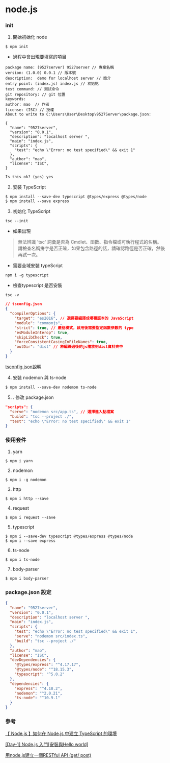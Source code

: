 node.js
===

### init 

1. 開始初始化 node
```shell
$ npm init 
```
- 過程中會出現要填寫的項目

```shell
package name: (9527server) 9527server // 專案名稱
version: (1.0.0) 0.0.1 // 版本號
description:  demo for localhost server // 簡介
entry point: (index.js) index.js // 初始點 
test command: // 測試命令
git repository: // git 位置
keywords:
author: mao  // 作者
license: (ISC) // 授權
About to write to C:\Users\User\Desktop\9527Server\package.json:

{
  "name": "9527server",
  "version": "0.0.1",
  "description": "localhost server ",
  "main": "index.js",
  "scripts": {
    "test": "echo \"Error: no test specified\" && exit 1"
  },
  "author": "mao",
  "license": "ISC",
}

Is this ok? (yes) yes
```

2. 安裝 TypeScript

```shell
$ npm install --save-dev typescript @types/express @types/node
$ npm install --save express
```

3. 初始化 TypeScript

```
tsc --init
```

- 如果出現
> 無法辨識 'tsc' 詞彙是否為 Cmdlet、函數、指令檔或可執行程式的名稱。請檢查名稱拼字是否正確，如果包含路徑的話，請確認路徑是否正確，然後再試一次。

- 需要全域安裝 typeScript

```shell
npm i -g typescript 
```

- 檢查typescript 是否安裝
```
tsc -v
```


```json
// tsconfig.json
{
  "compilerOptions": {
    "target": "es2016", // 選擇要編譯成哪種版本的 JavaScript
    "module": "commonjs",
    "strict": true, // 嚴格模式，啟用後需要指定函數參數的 type
    "esModuleInterop": true,
    "skipLibCheck": true,
    "forceConsistentCasingInFileNames": true,
    "outDir": "dist" // 將編譯過後的js檔放到dist資料夾中
  }
}
```

[tsconfig.json說明](https://www.typescriptlang.org/tsconfig#exclude)

4. 安裝 nodemon 與 ts-node
```shell
$ npm install --save-dev nodemon ts-node
```

5. . 修改 package.json

```json
"scripts": {
  "serve": "nodemon src/app.ts", // 選擇進入點檔案
  "build": "tsc --project ./",
  "test": "echo \"Error: no test specified\" && exit 1"
}
```

### 使用套件

1. yarn 
```shell
$ npm i yarn 
```
2. nodemon 
```shell
$ npm i -g nodemon
```
3. http
```shell
$ npm i http --save
```
4. request
```shell
$ npm i request --save
```
5. typescript
```shell
$ npm i --save-dev typescript @types/express @types/node
$ npm i --save express
```
6. ts-node
```shell
$ npm i ts-node
```
7. body-parser
```shell
$ npm i body-parser
```



### package.json 設定

```json
{
  "name": "9527server",
  "version": "0.0.1",
  "description": "localhost server ",
  "main": "index.js",
  "scripts": {
    "test": "echo \"Error: no test specified\" && exit 1",
    "serve": "nodemon src/index.ts", 
    "build": "tsc --project ./"
  },
  "author": "mao",
  "license": "ISC",
  "devDependencies": {
    "@types/express": "^4.17.17",
    "@types/node": "^18.15.3",
    "typescript": "^5.0.2"
  },
  "dependencies": {
    "express": "^4.18.2",
    "nodemon": "^2.0.21",
    "ts-node": "^10.9.1"
  }
}


```

### 參考
[【 Node.js 】如何在 Node.js 中建立 TypeScript 的環境](https://jimmyswebnote.com/create-nodejs-project-with-typescript/)

[[Day-1] Node.js 入門[安裝與Hello world]](https://ithelp.ithome.com.tw/articles/10233446)

[用node.js建立一個RESTful API (get/ post)](https://ch543ch543.medium.com/%E7%94%A8node-js%E5%BB%BA%E7%AB%8B%E4%B8%80%E5%80%8Brestful-api-get-post-663e8f80e3fe)
